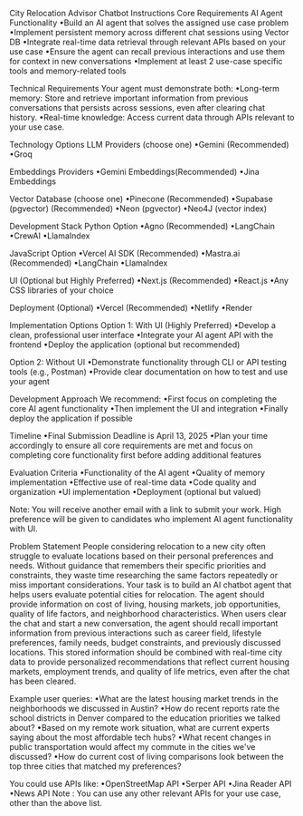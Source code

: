 
City Relocation Advisor Chatbot
Instructions
Core Requirements
AI Agent Functionality
•Build an AI agent that solves the assigned use case problem
•Implement persistent memory across different chat sessions using Vector DB
•Integrate real-time data retrieval through relevant APIs based on your use case
•Ensure the agent can recall previous interactions and use them for context in new conversations
•Implement at least 2 use-case specific tools and memory-related tools

Technical Requirements
Your agent must demonstrate both:
•Long-term memory: Store and retrieve important information from previous conversations that persists across sessions, even after clearing chat history.
•Real-time knowledge: Access current data through APIs relevant to your use case.

Technology Options
LLM Providers (choose one)
•Gemini (Recommended)
•Groq

Embeddings Providers
•Gemini Embeddings(Recommended)
•Jina Embeddings

Vector Database (choose one)
•Pinecone (Recommended)
•Supabase (pgvector) (Recommended)
•Neon (pgvector)
•Neo4J (vector index)

Development Stack
Python Option
•Agno (Recommended)
•LangChain
•CrewAI
•LlamaIndex

JavaScript Option
•Vercel AI SDK (Recommended)
•Mastra.ai (Recommended)
•LangChain
•LlamaIndex

UI (Optional but Highly Preferred)
•Next.js (Recommended)
•React.js
•Any CSS libraries of your choice

Deployment (Optional)
•Vercel (Recommended)
•Netlify
•Render

Implementation Options
Option 1: With UI (Highly Preferred)
•Develop a clean, professional user interface
•Integrate your AI agent API with the frontend
•Deploy the application (optional but recommended)

Option 2: Without UI
•Demonstrate functionality through CLI or API testing tools (e.g., Postman)
•Provide clear documentation on how to test and use your agent

Development Approach
We recommend:
•First focus on completing the core AI agent functionality
•Then implement the UI and integration
•Finally deploy the application if possible

Timeline
•Final Submission Deadline is April 13, 2025
•Plan your time accordingly to ensure all core requirements are met and focus on completing core functionality first before adding additional features

Evaluation Criteria
•Functionality of the AI agent
•Quality of memory implementation
•Effective use of real-time data
•Code quality and organization
•UI implementation
•Deployment (optional but valued)

Note: You will receive another email with a link to submit your work. High preference will be given to candidates who implement AI agent functionality with UI.

Problem Statement
People considering relocation to a new city often struggle to evaluate locations based on their personal preferences and needs. Without guidance that remembers their specific priorities and constraints, they waste time researching the same factors repeatedly or miss important considerations.
Your task is to build an AI chatbot agent that helps users evaluate potential cities for relocation. The agent should provide information on cost of living, housing markets, job opportunities, quality of life factors, and neighborhood characteristics.
When users clear the chat and start a new conversation, the agent should recall important information from previous interactions such as career field, lifestyle preferences, family needs, budget constraints, and previously discussed locations. This stored information should be combined with real-time city data to provide personalized recommendations that reflect current housing markets, employment trends, and quality of life metrics, even after the chat has been cleared.

Example user queries:
•What are the latest housing market trends in the neighborhoods we discussed in Austin?
•How do recent reports rate the school districts in Denver compared to the education priorities we talked about?
•Based on my remote work situation, what are current experts saying about the most affordable tech hubs?
•What recent changes in public transportation would affect my commute in the cities we've discussed?
•How do current cost of living comparisons look between the top three cities that matched my preferences?

You could use APIs like:
•OpenStreetMap API
•Serper API
•Jina Reader API
•News API
Note : You can use any other relevant APIs for your use case, other than the above list.
